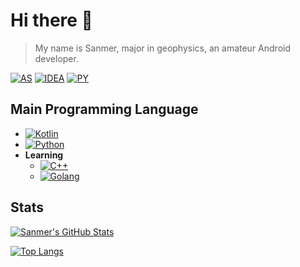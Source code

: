 # Hi there 👋
> My name is Sanmer, major in geophysics, an amateur Android developer.

[![AS][as-logo]](https://developer.android.com/studio) [![IDEA][idea-logo]](https://www.jetbrains.com/idea/) [![PY][pycharm-logo]](https://www.jetbrains.com/pycharm/)

## Main Programming Language
- [![Kotlin][kt-logo]](https://kotlinlang.org/)
- [![Python][py-logo]](https://www.python.org/)
- **Learning**
    - [![C++][cpp-logo]](https://isocpp.org/)
    - [![Golang][go-logo]](https://go.dev)

## Stats
[![Sanmer's GitHub Stats][stat]](https://github.com/ya0211)

[![Top Langs][lang]](https://github.com/ya0211)

[as-logo]:https://img.shields.io/badge/Android%20Studio-3DDC84?logo=androidstudio&logoColor=white
[idea-logo]:https://img.shields.io/badge/IntelliJ%20IDEA-000000?logo=intellijidea&logoColor=white
[pycharm-logo]:https://img.shields.io/badge/%20PyCharm-000000?logo=pycharm&logoColor=white

[cpp-logo]:https://img.shields.io/badge/-C++-d44c7b?logo=cplusplus&logoColor=white
[py-logo]:https://img.shields.io/badge/-Python-3776ab?logo=python&logoColor=white
[kt-logo]:https://img.shields.io/badge/-Kotlin-7f52ff?logo=kotlin&logoColor=white
[go-logo]:https://img.shields.io/badge/-Golang-61abd6?logo=go&logoColor=white

[stat]:https://github-readme-stats-qhy040404.vercel.app/api?username=ya0211&count_private=true&include_all_commits=true&show_icons=true&theme=dark
[lang]:https://github-readme-stats-qhy040404.vercel.app/api/top-langs/?username=ya0211&layout=compact&theme=dark&card_width=448&langs_count=10&exclude_repo=unlock-music&hide=inno%20setup
